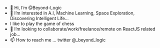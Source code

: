 - 👋 Hi, I’m @Beyond-Logic
- 👀 I’m interested in A.I, Machine Learning, Space Exploration, Discovering Intelligent Life...
-  I like to play the game of chess
- 💞️ I’m looking to collaborate/work/freelance/remote on ReactJS related job...
- 📫 How to reach me ... twitter @_beyond_logic

<!---
Beyond-Logic/Beyond-Logic is a ✨ special ✨ repository because its `README.md` (this file) appears on your GitHub profile.
You can click the Preview link to take a look at your changes.
--->
